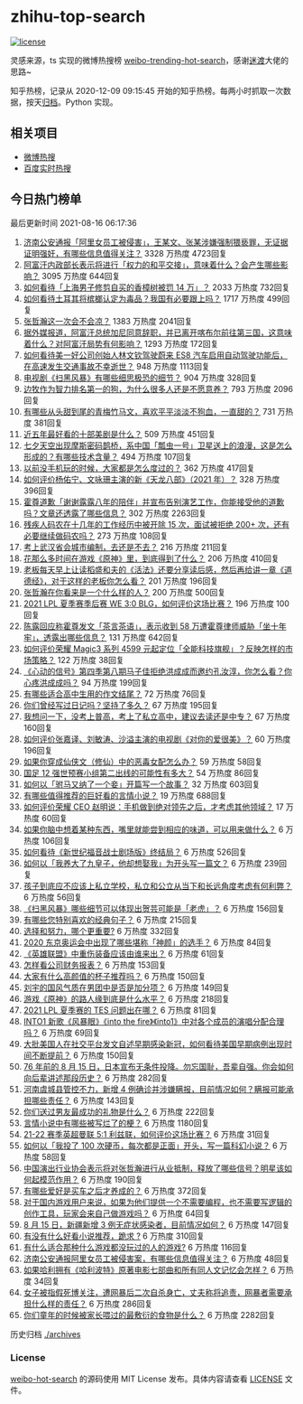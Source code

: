 # zhihu-top-search

[![license](https://img.shields.io/github/license/Arrackisarookie/zhihu-top-search)](https://github.com/Arrackisarookie/zhihu-top-search/blob/master/LICENSE)

灵感来源，ts 实现的微博热搜榜 [weibo-trending-hot-search](https://github.com/justjavac/weibo-trending-hot-search)，感谢[迷渡](https://github.com/justjavac)大佬的思路~

知乎热榜，记录从 2020-12-09 09:15:45 开始的知乎热榜。每两小时抓取一次数据，按天[归档](./archives)。Python 实现。

## 相关项目
+ [微博热搜](https://github.com/Arrackisarookie/weibo-hot-search)
+ [百度实时热搜](https://github.com/Arrackisarookie/baidu-hot-search)

## 今日热门榜单

<!-- Rank Begin -->

最后更新时间 2021-08-16 06:17:36

1. [济南公安通报「阿里女员工被侵害」，王某文、张某涉嫌强制猥亵罪，无证据证明强奸，有哪些信息值得关注？](https://www.zhihu.com/question/479769036) 3328 万热度 4723回复
1. [阿富汗内政部长表示将进行「权力的和平交接」，意味着什么？会产生哪些影响？](https://www.zhihu.com/question/479925480) 3095 万热度 644回复
1. [如何看待「上海男子修剪自买的香樟树被罚 14 万」？](https://www.zhihu.com/question/479858462) 2033 万热度 732回复
1. [如何看待土耳其将槟榔认定为毒品？我国有必要跟上吗？](https://www.zhihu.com/question/479721818) 1717 万热度 499回复
1. [张哲瀚这一次会不会凉？](https://www.zhihu.com/question/479421676) 1383 万热度 2041回复
1. [据外媒报道，阿富汗总统加尼同意辞职，并已离开喀布尔前往第三国，这意味着什么？对阿富汗局势有何影响？](https://www.zhihu.com/question/479970951) 1293 万热度 172回复
1. [如何看待美一好公司创始人林文钦驾驶蔚来 ES8 汽车启用自动驾驶功能后，在高速发生交通事故不幸逝世？](https://www.zhihu.com/question/479791258) 948 万热度 1113回复
1. [电视剧《扫黑风暴》有哪些细思极恐的细节？](https://www.zhihu.com/question/478362513) 904 万热度 328回复
1. [边牧作为智力排名第一的狗，为什么很多人还是不愿意养？](https://www.zhihu.com/question/329070571) 793 万热度 2096回复
1. [有哪些从头甜到尾的青梅竹马文，喜欢平平淡淡不狗血，一直甜的？](https://www.zhihu.com/question/374405076) 731 万热度 381回复
1. [近五年最好看的十部美剧是什么？](https://www.zhihu.com/question/26348231) 509 万热度 451回复
1. [七夕天空出现摩斯密码鹊桥，系中国「瓢虫一号」卫星送上的浪漫，这是怎么形成的？有哪些技术含量？](https://www.zhihu.com/question/479682004) 494 万热度 107回复
1. [以前没手机玩的时候，大家都是怎么度过的？](https://www.zhihu.com/question/369728458) 362 万热度 417回复
1. [如何评价杨佑宁、文咏珊主演的新《天龙八部》（2021 年）？](https://www.zhihu.com/question/479769002) 328 万热度 396回复
1. [霍尊道歉「谢谢露露八年的陪伴」并宣布告别演艺工作，你能接受他的道歉吗？文章还透露了哪些信息？](https://www.zhihu.com/question/479798448) 302 万热度 2263回复
1. [残疾人码农在十几年的工作经历中被开除 15 次，面试被拒绝 200+ 次，还有必要继续做码农吗？](https://www.zhihu.com/question/478093471) 273 万热度 108回复
1. [考上武汉省会城市编制，去还是不去？](https://www.zhihu.com/question/478591298) 216 万热度 211回复
1. [花那么多时间在游戏《原神》里，到底得到了什么？](https://www.zhihu.com/question/432100286) 206 万热度 410回复
1. [老板每天早上让读稻盛和夫的《活法》还要分享读后感，然后再给讲一章《道德经》，对于这样的老板你怎么看？](https://www.zhihu.com/question/476886557) 201 万热度 196回复
1. [张哲瀚在你看来是一个什么样的人？](https://www.zhihu.com/question/452636694) 200 万热度 500回复
1. [2021 LPL 夏季赛季后赛 WE 3:0 BLG，如何评价这场比赛？](https://www.zhihu.com/question/479907380) 196 万热度 100回复
1. [陈露回应称霍尊发文「茶言茶语」，表示收到 58 万遭霍尊律师威胁「坐十年牢」，透露出哪些信息？](https://www.zhihu.com/question/479812708) 131 万热度 642回复
1. [如何评价荣耀 Magic3 系列 4599 元起定位「全能科技旗舰」？反映怎样的市场策略？](https://www.zhihu.com/question/479718209) 122 万热度 38回复
1. [《心动的信号》第四季第八期马子佳拒绝洪成成而邀约孔汝淳，你怎么看？你心疼洪成成吗？](https://www.zhihu.com/question/479309467) 94 万热度 199回复
1. [有哪些适合高中生用的作文结尾？](https://www.zhihu.com/question/451347131) 72 万热度 76回复
1. [你们曾经写过日记吗？坚持了多久？](https://www.zhihu.com/question/479289042) 67 万热度 195回复
1. [我想问一下，没考上普高，考上了私立高中，建议去读还是中专？](https://www.zhihu.com/question/475506592) 67 万热度 160回复
1. [如何评价张嘉译、刘敏涛、沙溢主演的电视剧《对你的爱很美》？](https://www.zhihu.com/question/457087948) 60 万热度 196回复
1. [如果你穿成仙侠文（修仙）中的恶毒女配怎么办？](https://www.zhihu.com/question/411381145) 59 万热度 58回复
1. [国足 12 强世预赛小组第二出线的可能性有多大？](https://www.zhihu.com/question/471327078) 54 万热度 86回复
1. [如何以「驸马又纳了一个妾」开篇写一个故事？](https://www.zhihu.com/question/392975374) 32 万热度 603回复
1. [有哪些值得推荐的巨好看的言情小说？](https://www.zhihu.com/question/347557153) 19 万热度 688回复
1. [如何评价荣耀 CEO 赵明说：手机做到绝对领先之后，才考虑其他领域？](https://www.zhihu.com/question/479785231) 17 万热度 60回复
1. [如果你脑中想着某种东西，嘴里就能尝到相应的味道，可以用来做什么？](https://www.zhihu.com/question/479838289) 6 万热度 106回复
1. [如何看待《新世纪福音战士剧场版》终结局？](https://www.zhihu.com/question/448195109) 6 万热度 526回复
1. [如何以「我养大了九皇子，他却想娶我」为开头写一篇文？](https://www.zhihu.com/question/419603404) 6 万热度 239回复
1. [孩子到底应不应该上私立学校，私立和公立从当下和长远角度考虑有何利弊？](https://www.zhihu.com/question/315731449) 6 万热度 56回复
1. [《扫黑风暴》哪些细节可以体现出贺芸可能是「老虎」？](https://www.zhihu.com/question/478670392) 6 万热度 156回复
1. [有哪些您特别喜欢的经典句子？](https://www.zhihu.com/question/479018521) 6 万热度 215回复
1. [选择和努力，哪个更重要?](https://www.zhihu.com/question/478318828) 6 万热度 332回复
1. [2020 东京奥运会中出现了哪些堪称「神颜」的选手？](https://www.zhihu.com/question/474358765) 6 万热度 84回复
1. [《英雄联盟》中重伤装备应该由谁来出？](https://www.zhihu.com/question/478536534) 6 万热度 61回复
1. [怎样看公司财务报表？](https://www.zhihu.com/question/20324128) 6 万热度 153回复
1. [大家有什么高颜值的杯子推荐吗？](https://www.zhihu.com/question/328917641) 6 万热度 150回复
1. [刘宇的国风气质在男团中是否是加分项？](https://www.zhihu.com/question/479782286) 6 万热度 149回复
1. [游戏《原神》的路人缘到底是什么水平？](https://www.zhihu.com/question/420158502) 6 万热度 218回复
1. [2021 LPL 夏季赛的 TES 问题出在哪？](https://www.zhihu.com/question/479791485) 6 万热度 81回复
1. [INTO1 新歌《风暴眼》《into the fire》《into1》中对各个成员的演唱分配合理吗？](https://www.zhihu.com/question/478956459) 6 万热度 69回复
1. [大批美国人在社交平台发文自述早期感染新冠，如何看待美国早期病例出现时间不断提前？](https://www.zhihu.com/question/479038825) 6 万热度 150回复
1. [76 年前的 8 月 15 日，日本宣布无条件投降。勿忘国耻，吾辈自强。你会如何向后辈讲述那段历史？](https://www.zhihu.com/question/479844033) 6 万热度 282回复
1. [河南虞城县管控不力，新增 4 例确诊并涉嫌瞒报，目前情况如何？瞒报可能承担哪些责任？](https://www.zhihu.com/question/479682607) 6 万热度 143回复
1. [你们送过男友最成功的礼物是什么？](https://www.zhihu.com/question/25865753) 6 万热度 222回复
1. [言情小说中有哪些被写烂了的梗？](https://www.zhihu.com/question/349397021) 6 万热度 1180回复
1. [21-22 赛季英超曼联 5:1 利兹联，如何评价这场比赛？](https://www.zhihu.com/question/479765467) 6 万热度 31回复
1. [如何以「我投了 100 次硬币，每次都是正面」开头，写一篇科幻小说？](https://www.zhihu.com/question/467584977) 6 万热度 58回复
1. [中国演出行业协会表示将对张哲瀚进行从业抵制，释放了哪些信号？明星该如何起模范作用？](https://www.zhihu.com/question/479847564) 6 万热度 190回复
1. [有哪些爱好是买车之后才养成的？](https://www.zhihu.com/question/479194218) 6 万热度 372回复
1. [对于国内游戏用户来说，如果为他们提供一个不需要编程，也不需要写逻辑的创作工具，玩家会来自己做游戏吗？](https://www.zhihu.com/question/478974069) 6 万热度 64回复
1. [8 月 15 日，新疆新增 3 例无症状感染者，目前情况如何？](https://www.zhihu.com/question/479896406) 6 万热度 147回复
1. [有没有什么好看小说推荐，跪求  ?](https://www.zhihu.com/question/475490324) 6 万热度 310回复
1. [有什么适合那种什么游戏都没玩过的人的游戏?](https://www.zhihu.com/question/476390932) 6 万热度 116回复
1. [济南公安通报阿里女员工被侵害案，有哪些信息值得关注？](https://www.zhihu.com/question/479769554) 6 万热度 48回复
1. [如果哈利拥有《哈利波特》原著电影七部曲和所有同人文记忆会怎样？](https://www.zhihu.com/question/472753896) 6 万热度 34回复
1. [女子被指假死博关注，遭网暴后二次自杀身亡，丈夫称将追责，网暴者需要承担什么样的责任？](https://www.zhihu.com/question/479457307) 6 万热度 286回复
1. [你们童年的时候被家长喂过的最敷衍的食物是什么？](https://www.zhihu.com/question/462844792) 6 万热度 2282回复
<!-- Rank End -->

历史归档 [./archives](./archives)

### License

[weibo-hot-search](https://github.com/Arrackisarookie/zhihu-top-search) 的源码使用 MIT License 发布。具体内容请查看 [LICENSE](./LICENSE) 文件。
